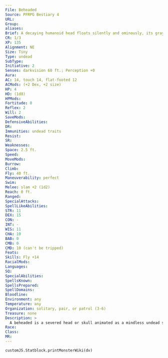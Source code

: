 ```yaml
---
File: Beheaded
Source: PFRPG Bestiary 4
URL: 
Group: 
aliases: 
Brief: A decaying humanoid head floats silently and ominously, its graying teeth eerily clattering.
CR: 1/3
XP: 135
Alignment: NE
Size: Tiny
Type: undead
SubType: 
Initiative: 2
Senses: darkvision 60 ft.; Perception +0
Aura: 
AC: 14, touch 14, flat-footed 12
ACMods: (+2 Dex, +2 size)
HP: 4
HD: (1d8)
HPMods: 
Fortitude: 0
Reflex: 2
Will: 2
SaveMods: 
DefensiveAbilities: 
DR: 
Immunities: undead traits
Resist: 
SR: 
Weaknesses: 
Space: 2.5 ft.
Speed: 
MoveMods: 
Burrow: 
Climb: 
Fly: 40 ft.
Maneuverability: perfect
Swim: 
Melee: slam +2 (1d2)
Reach: 0 ft.
Ranged: 
SpecialAttacks: 
SpellLikeAbilities: 
STR: 11
DEX: 15
CON: -
INT: -
WIS: 11
CHA: 10
BAB: 0
CMB: 0
CMD: 10 (can't be tripped)
Feats: 
Skills: Fly +14
RacialMods: 
Languages: 
SQ: 
SpecialAbilities: 
SpellsKnown: 
SpellsPrepared: 
SpellDomains: 
Bloodline: 
Environment: any
Temperature: any
Organization: solitary, pair, or patrol (3-6)
Treasure: none
Description: >
  A beheaded is a severed head or skull animated as a mindless undead sentinel that silently floats at eye level as it lies in wait for living prey or is sent out into the lands of the living to terrorize everyone it finds. A beheaded set loose near populated areas thumps ominously against shut doors and windows, biding its time until someone responds to the incessant knocking. The beheaded then assaults this victim. Beheaded also guard grim crypts, abattoirs, and hideouts of murders who like to keep reminders of their past sins close at hand. Beheaded come in many varieties, usually based on the creature the head came from. A beheaded prefers to float at head height so it can more easily attack the face, neck, and shoulders of its victim.  A neutral evil spellcaster can gain a beheaded as a familiar at 3rd level by taking the Improved Familiar feat. A beheaded familiar loses the mindless trait and has an Intelligence score appropriate for its master's level.  CREATING BEHEADED  A spellcaster can create a beheaded with animate dead. Each beheaded created requires two onyx gems worth 100 gp and the casting of one air walk or fly spell. Beheaded can be created with additional abilities from the list below. Creating a variant beheaded counts as 1 additional Hit Die toward the caster's maximum Hit Dice of controlled undead. For every two abilities added, increase the beheaded's CR by 1.  Belching (Su): The beheaded can make a ranged touch attack with a maximum range of 30 feet that deals 1d6 points of energy damage (acid, cold, electricity, or fire, chosen at the time of creation).  Flaming (Su): The beheaded gains fire immunity and a +2 bonus to Charisma. Its slam attack also deals 1d6 points of fire damage and might catch the target on fire (Pathfinder RPG Core Rulebook 444).  Grabbing (Ex): This type of beheaded has long tendrils of ragged hair or other limblike growths (such as a medusa's snake hair). Its slam attack gains the grab (Medium) special ability. Screaming (Su): This type of beheaded can scream out once every 1d4 rounds. Every creature within 30 feet must succeed at a Will save or be shaken for 1d4 rounds. The save DC is equal to 10 + 1/2 the screaming skull's racial Hit Dice + the screaming skull's Charisma modifier. This is a sonic mind-affecting fear effect. Whether or not the save is successful, any creature in the area can't be affected by that beheaded's scream for the next 24 hours.  Swarming (Ex): The beheaded gains 1 additional Hit Die, the swarm subtype, swarm immunities, and the distraction special ability. It loses its slam attack but gains a swarm attack that deals 1d6 points of damage. This counts as two abilities for the purpose of determining the beheaded's CR.
Race: 
Class: 
MR: 
---
```

```dataviewjs
customJS.Statblock.printMonsterWiki(dv)
```
